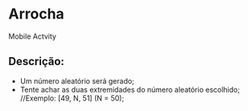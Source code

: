 # Arrocha
Mobile Actvity

## Descrição:
- Um número aleatório será gerado;
- Tente achar as duas extremidades do número aleatório escolhido; //Exemplo: [49, N, 51]  (N = 50);
